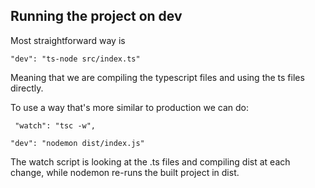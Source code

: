 ## Running the project on dev

Most straightforward way is

`"dev": "ts-node src/index.ts"`

Meaning that we are compiling the typescript files and using the ts files directly.

To use a way that's more similar to production we can do:

` "watch": "tsc -w",`

`"dev": "nodemon dist/index.js"`

The watch script is looking at the .ts files and compiling dist at each change, while nodemon re-runs the built project in dist.
